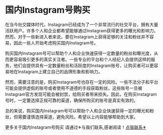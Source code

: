 # 国内Instagram号购买

在当今社交媒体时代，Instagram已经成为了一个非常流行的社交平台，拥有大量活跃用户。许多个人和企业都希望能够通过Instagram获得更多的曝光和影响力。然而，对于一些新进入者来说，要在Instagram上获得足够的关注和粉丝并不容易，因此一些人开始考虑购买国内Instagram号。

购买国内Instagram号可以帮助个人和企业快速获得一定数量的粉丝和曝光度，从而更容易吸引更多的真实关注者。一些专业的平台和个人经纪人会提供这样的服务，他们会提供具有一定数量粉丝和活跃度的Instagram账号，让购买者可以更容易地在Instagram上建立自己的品牌形象和影响力。

然而，需要注意的是，购买Instagram号也存在一定的风险。一些不法分子和平台可能会提供虚假的账号或者使用不道德的手段获取粉丝，这些账号一旦被Instagram官方发现可能会被封禁，给购买者带来损失。因此，在购买Instagram号时，一定要选择正规可靠的渠道，确保所购买的账号是真实有效的。

总的来说，购买国内Instagram号可以帮助个人和企业快速获得一定的曝光和粉丝，但需要谨慎选择渠道，避免风险。希望以上内容能够帮助到大家。

更多关于国内Instagram号购买 请通过✈与我们联系,感谢阅读！[点我联系✈](https://ai.G208.com)